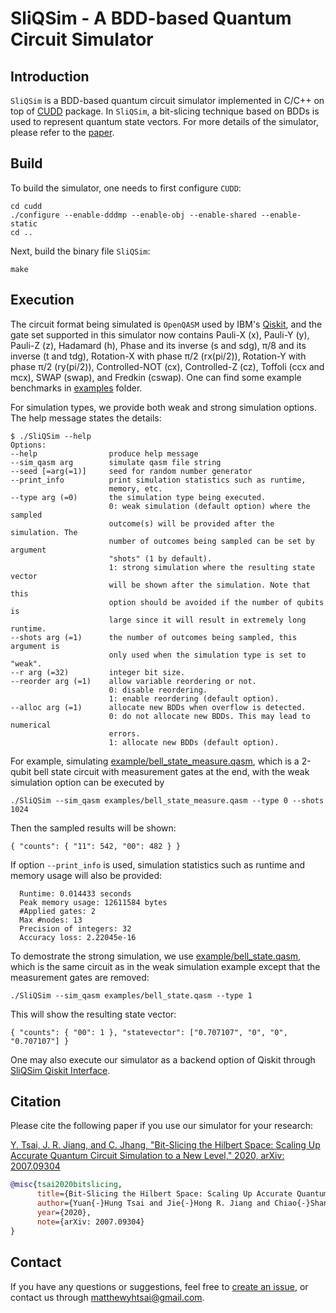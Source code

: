 # SliQSim - A BDD-based Quantum Circuit Simulator

## Introduction
`SliQSim` is a BDD-based quantum circuit simulator implemented in C/C++ on top of [CUDD](http://web.mit.edu/sage/export/tmp/y/usr/share/doc/polybori/cudd/cuddIntro.html) package. In `SliQSim`, a bit-slicing technique based on BDDs is used to represent quantum state vectors. For more details of the simulator, please refer to the [paper](https://arxiv.org/abs/2007.09304).

## Build
To build the simulator, one needs to first configure `CUDD`:
```commandline
cd cudd
./configure --enable-dddmp --enable-obj --enable-shared --enable-static 
cd ..
```
Next, build the binary file `SliQSim`:
```commandline
make
```

## Execution
The circuit format being simulated is `OpenQASM` used by IBM's [Qiskit](https://github.com/Qiskit/qiskit), and the gate set supported in this simulator now contains Pauli-X (x), Pauli-Y (y), Pauli-Z (z), Hadamard (h), Phase and its inverse (s and sdg), π/8 and its inverse (t and tdg), Rotation-X with phase π/2 (rx(pi/2)), Rotation-Y with phase π/2 (ry(pi/2)), Controlled-NOT (cx), Controlled-Z (cz), Toffoli (ccx and mcx), SWAP (swap), and Fredkin (cswap). One can find some example benchmarks in [examples](https://github.com/NTU-ALComLab/SliQSim/tree/master/examples) folder. 

For simulation types, we provide both weak and strong simulation options. The help message states the details:

```commandline
$ ./SliQSim --help
Options:
--help                produce help message
--sim_qasm arg        simulate qasm file string
--seed [=arg(=1)]     seed for random number generator
--print_info          print simulation statistics such as runtime,
                      memory, etc.
--type arg (=0)       the simulation type being executed.
                      0: weak simulation (default option) where the sampled 
                      outcome(s) will be provided after the simulation. The
                      number of outcomes being sampled can be set by argument
                      "shots" (1 by default).
                      1: strong simulation where the resulting state vector
                      will be shown after the simulation. Note that this
                      option should be avoided if the number of qubits is
                      large since it will result in extremely long runtime.
--shots arg (=1)      the number of outcomes being sampled, this argument is
                      only used when the simulation type is set to "weak".
--r arg (=32)         integer bit size.
--reorder arg (=1)    allow variable reordering or not.
                      0: disable reordering.
                      1: enable reordering (default option).
--alloc arg (=1)      allocate new BDDs when overflow is detected.
                      0: do not allocate new BDDs. This may lead to numerical
                      errors.
                      1: allocate new BDDs (default option).
```
For example, simulating [example/bell_state_measure.qasm](https://github.com/NTU-ALComLab/SliQSim/blob/master/examples/bell_state_measure.qasm), which is a 2-qubit bell state circuit with measurement gates at the end, with the weak simulation option can be executed by
```commandline
./SliQSim --sim_qasm examples/bell_state_measure.qasm --type 0 --shots 1024
```

Then the sampled results will be shown:
```commandline
{ "counts": { "11": 542, "00": 482 } }
```

If option `--print_info` is used, simulation statistics such as runtime and memory usage will also be provided: 
```commandline
  Runtime: 0.014433 seconds
  Peak memory usage: 12611584 bytes
  #Applied gates: 2
  Max #nodes: 13
  Precision of integers: 32
  Accuracy loss: 2.22045e-16
```

To demostrate the strong simulation, we use [example/bell_state.qasm](https://github.com/NTU-ALComLab/SliQSim/blob/master/examples/bell_state.qasm), which is the same circuit as in the weak simulation example except that the measurement gates are removed:
```commandline
./SliQSim --sim_qasm examples/bell_state.qasm --type 1
```

This will show the resulting state vector:
```commandline
{ "counts": { "00": 1 }, "statevector": ["0.707107", "0", "0", "0.707107"] }
```

One may also execute our simulator as a backend option of Qiskit through [SliQSim Qiskit Interface](https://github.com/NTU-ALComLab/SliQSim-Qiskit-Interface).


## Citation
Please cite the following paper if you use our simulator for your research:

<summary>
  <a href="https://arxiv.org/abs/2007.09304">Y. Tsai, J. R. Jiang, and C. Jhang, "Bit-Slicing the Hilbert Space: Scaling Up Accurate Quantum Circuit Simulation to a New Level," 2020, arXiv: 2007.09304</a>
</summary>

```bibtex
@misc{tsai2020bitslicing,
      title={Bit-Slicing the Hilbert Space: Scaling Up Accurate Quantum Circuit Simulation to a New Level}, 
      author={Yuan{-}Hung Tsai and Jie{-}Hong R. Jiang and Chiao{-}Shan Jhang},
      year={2020},
      note={arXiv: 2007.09304}
}
```

## Contact
If you have any questions or suggestions, feel free to [create an issue](https://github.com/NTU-ALComLab/SliQSim/issues), or contact us through matthewyhtsai@gmail.com.